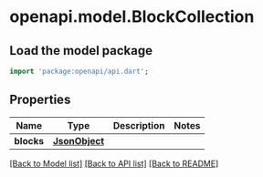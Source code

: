 # openapi.model.BlockCollection

## Load the model package
```dart
import 'package:openapi/api.dart';
```

## Properties
Name | Type | Description | Notes
------------ | ------------- | ------------- | -------------
**blocks** | [**JsonObject**](.md) |  | 

[[Back to Model list]](../README.md#documentation-for-models) [[Back to API list]](../README.md#documentation-for-api-endpoints) [[Back to README]](../README.md)


